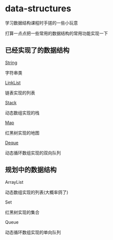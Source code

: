 # data-structures

学习数据结构课程时手搓的一些小玩意

打算一点点把一些常用的数据结构的常用功能实现一下

## 已经实现了的数据结构

[String](https://github.com/Patrick-Star-CN/first-structures/tree/master/String)

字符串类

[LinkList](https://github.com/Patrick-Star-CN/first-structures/tree/master/LinkList)

链表实现的列表

[Stack](https://github.com/Patrick-Star-CN/first-structures/tree/master/Stack)

动态数组实现的栈

[Map](https://github.com/Patrick-Star-CN/first-structures/tree/master/Map)

红黑树实现的地图

[Deque](https://github.com/Patrick-Star-CN/first-structures/tree/master/Deque)

动态循环数组实现的双向队列

## 规划中的数据结构

ArrayList

动态数组实现的列表(大概率鸽了)

Set

红黑树实现的集合

Queue

动态循环数组实现的单向队列
